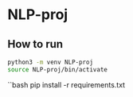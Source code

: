 # NLP-proj


## How to run

```bash
python3 -m venv NLP-proj
source NLP-proj/bin/activate
```
``bash 
pip install -r requirements.txt